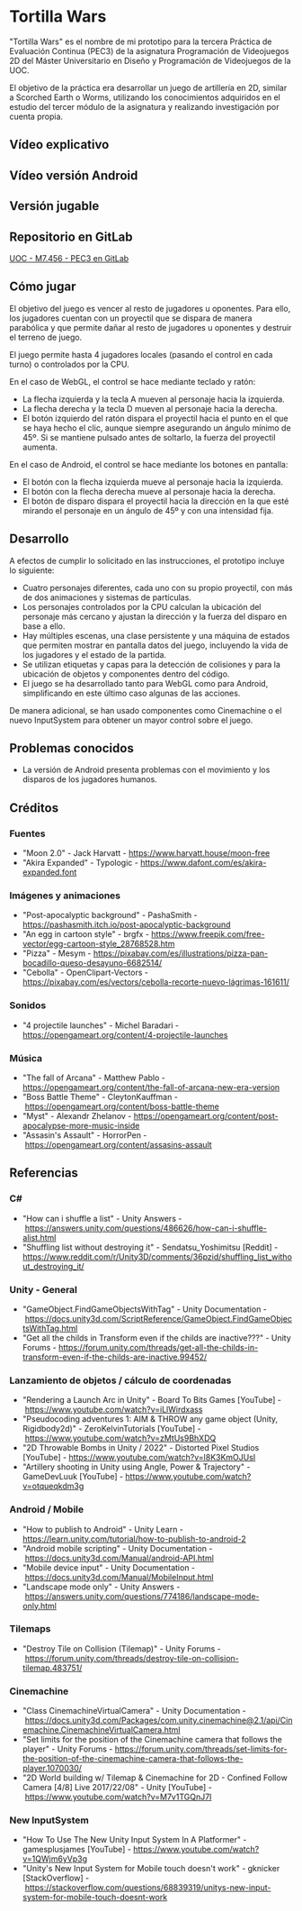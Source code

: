 # Tortilla Wars

"Tortilla Wars" es el nombre de mi prototipo para la tercera Práctica de Evaluación Continua (PEC3) de la asignatura Programación de Videojuegos 2D del Máster Universitario en Diseño y Programación de Videojuegos de la UOC.

El objetivo de la práctica era desarrollar un juego de artillería en 2D, similar a Scorched Earth o Worms, utilizando los conocimientos adquiridos en el estudio del tercer módulo de la asignatura y realizando investigación por cuenta propia.

## Vídeo explicativo




## Vídeo versión Android




## Versión jugable




## Repositorio en GitLab

[UOC - M7.456 - PEC3 en GitLab](https://gitlab.com/ragart-uoc/m7.456/uoc-m7.456-pec3)

## Cómo jugar

El objetivo del juego es vencer al resto de jugadores u oponentes. Para ello, los jugadores cuentan con un proyectil que se dispara de manera parabólica y que permite dañar al resto de jugadores u oponentes y destruir el terreno de juego.

El juego permite hasta 4 jugadores locales (pasando el control en cada turno) o controlados por la CPU.

En el caso de WebGL, el control se hace mediante teclado y ratón:

- La flecha izquierda y la tecla A mueven al personaje hacia la izquierda.
- La flecha derecha y la tecla D mueven al personaje hacia la derecha.
- El botón izquierdo del ratón dispara el proyectil hacia el punto en el que se haya hecho el clic, aunque siempre asegurando un ángulo mínimo de 45º. Si se mantiene pulsado antes de soltarlo, la fuerza del proyectil aumenta.

En el caso de Android, el control se hace mediante los botones en pantalla:

- El botón con la flecha izquierda mueve al personaje hacia la izquierda.
- El botón con la flecha derecha mueve al personaje hacia la derecha.
- El botón de disparo dispara el proyectil hacia la dirección en la que esté mirando el personaje en un ángulo de 45º y con una intensidad fija.

## Desarrollo

A efectos de cumplir lo solicitado en las instrucciones, el prototipo incluye lo siguiente:

- Cuatro personajes diferentes, cada uno con su propio proyectil, con más de dos animaciones y sistemas de partículas.
- Los personajes controlados por la CPU calculan la ubicación del personaje más cercano y ajustan la dirección y la fuerza del disparo en base a ello.
- Hay múltiples escenas, una clase persistente y una máquina de estados que permiten mostrar en pantalla datos del juego, incluyendo la vida de los jugadores y el estado de la partida.
- Se utilizan etiquetas y capas para la detección de colisiones y para la ubicación de objetos y componentes dentro del código.
- El juego se ha desarrollado tanto para WebGL como para Android, simplificando en este último caso algunas de las acciones.

De manera adicional, se han usado componentes como Cinemachine o el nuevo InputSystem para obtener un mayor control sobre el juego.

## Problemas conocidos
- La versión de Android presenta problemas con el movimiento y los disparos de los jugadores humanos.

## Créditos

### Fuentes
- "Moon 2.0" - Jack Harvatt - https://www.harvatt.house/moon-free
- "Akira Expanded" - Typologic - https://www.dafont.com/es/akira-expanded.font

### Imágenes y animaciones
- "Post-apocalyptic background" - PashaSmith - https://pashasmith.itch.io/post-apocalyptic-background
- "An egg in cartoon style" - brgfx - https://www.freepik.com/free-vector/egg-cartoon-style_28768528.htm
- "Pizza" - Mesym - https://pixabay.com/es/illustrations/pizza-pan-bocadillo-queso-desayuno-6682514/
- "Cebolla" - OpenClipart-Vectors - https://pixabay.com/es/vectors/cebolla-recorte-nuevo-lágrimas-161611/

### Sonidos
- "4 projectile launches" - Michel Baradari - https://opengameart.org/content/4-projectile-launches

### Música
- "The fall of Arcana" - Matthew Pablo - https://opengameart.org/content/the-fall-of-arcana-new-era-version
- "Boss Battle Theme" - CleytonKauffman - https://opengameart.org/content/boss-battle-theme
- "Myst" - Alexandr Zhelanov - https://opengameart.org/content/post-apocalypse-more-music-inside
- "Assasin's Assault" - HorrorPen - https://opengameart.org/content/assasins-assault

## Referencias

### C#
- "How can i shuffle a list" - Unity Answers - https://answers.unity.com/questions/486626/how-can-i-shuffle-alist.html
- "Shuffling list without destroying it" - Sendatsu_Yoshimitsu [Reddit] - https://www.reddit.com/r/Unity3D/comments/36pzid/shuffling_list_without_destroying_it/

### Unity - General
- "GameObject.FindGameObjectsWithTag" - Unity Documentation - https://docs.unity3d.com/ScriptReference/GameObject.FindGameObjectsWithTag.html
- "Get all the childs in Transform even if the childs are inactive???" - Unity Forums - https://forum.unity.com/threads/get-all-the-childs-in-transform-even-if-the-childs-are-inactive.99452/

### Lanzamiento de objetos / cálculo de coordenadas
- "Rendering a Launch Arc in Unity" - Board To Bits Games [YouTube] - https://www.youtube.com/watch?v=iLlWirdxass
- "Pseudocoding adventures 1: AIM & THROW any game object (Unity, Rigidbody2d)" - ZeroKelvinTutorials [YouTube] - https://www.youtube.com/watch?v=zMtUs9BhXDQ
- "2D Throwable Bombs in Unity / 2022" - Distorted Pixel Studios [YouTube] - https://www.youtube.com/watch?v=l8K3KmOJUsI
- "Artillery shooting in Unity using Angle, Power & Trajectory" - GameDevLuuk [YouTube] - https://www.youtube.com/watch?v=otqueqkdm3g

### Android / Mobile
- "How to publish to Android" - Unity Learn - https://learn.unity.com/tutorial/how-to-publish-to-android-2
- "Android mobile scripting" - Unity Documentation - https://docs.unity3d.com/Manual/android-API.html
- "Mobile device input" - Unity Documentation - https://docs.unity3d.com/Manual/MobileInput.html
- "Landscape mode only" - Unity Answers - https://answers.unity.com/questions/774186/landscape-mode-only.html

### Tilemaps
- "Destroy Tile on Collision (Tilemap)" - Unity Forums - https://forum.unity.com/threads/destroy-tile-on-collision-tilemap.483751/

### Cinemachine
- "Class CinemachineVirtualCamera" - Unity Documentation - https://docs.unity3d.com/Packages/com.unity.cinemachine@2.1/api/Cinemachine.CinemachineVirtualCamera.html
- "Set limits for the position of the Cinemachine camera that follows the player" - Unity Forums - https://forum.unity.com/threads/set-limits-for-the-position-of-the-cinemachine-camera-that-follows-the-player.1070030/
- "2D World building w/ Tilemap & Cinemachine for 2D - Confined Follow Camera [4/8] Live 2017/22/08" - Unity [YouTube] - https://www.youtube.com/watch?v=M7v1TGQnJ7I

### New InputSystem
- "How To Use The New Unity Input System In A Platformer" - gamesplusjames [YouTube] - https://www.youtube.com/watch?v=1QWjm6yVp3g
- "Unity's New Input System for Mobile touch doesn't work" - gknicker [StackOverflow] - https://stackoverflow.com/questions/68839319/unitys-new-input-system-for-mobile-touch-doesnt-work
